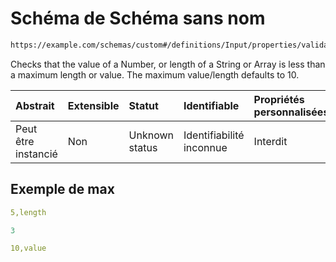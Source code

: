 # Schéma de Schéma sans nom

```txt
https://example.com/schemas/custom#/definitions/Input/properties/validations/properties/max
```

Checks that the value of a Number, or length of a String or Array is less than a maximum length or value. The maximum value/length defaults to 10.

| Abstrait            | Extensible | Statut         | Identifiable             | Propriétés personnalisées | Propriétés Additionnelles | Limites d'accès | Défini dans                                                                        |
| :------------------ | :--------- | :------------- | :----------------------- | :------------------------ | :------------------------ | :-------------- | :--------------------------------------------------------------------------------- |
| Peut être instancié | Non        | Unknown status | Identifiabilité inconnue | Interdit                  | Autorisé                  | aucun           | [FRW.form.schema.json\*](../out/FRW.form.schema.json "ouvrir le schéma d'origine") |

## Exemple de max

```yaml
5,length

```

```yaml
3

```

```yaml
10,value

```
